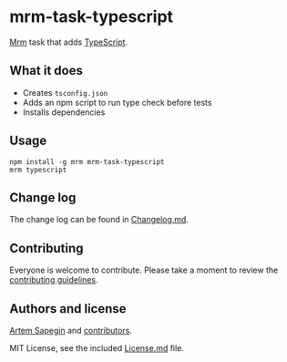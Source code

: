 # mrm-task-typescript

[Mrm](https://github.com/sapegin/mrm) task that adds [TypeScript](https://stylelint.io/).

## What it does

* Creates `tsconfig.json`
* Adds an npm script to run type check before tests
* Installs dependencies

## Usage

```
npm install -g mrm mrm-task-typescript
mrm typescript
```

## Change log

The change log can be found in [Changelog.md](Changelog.md).

## Contributing

Everyone is welcome to contribute. Please take a moment to review the [contributing guidelines](../../Contributing.md).

## Authors and license

[Artem Sapegin](http://sapegin.me) and [contributors](https://github.com/sapegin/mrm-tasks/graphs/contributors).

MIT License, see the included [License.md](License.md) file.
